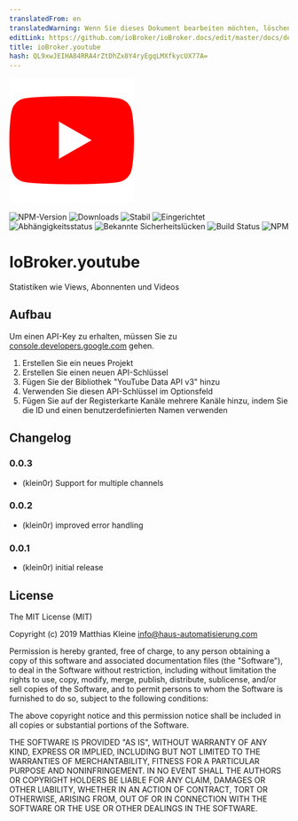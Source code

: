 ```yaml
---
translatedFrom: en
translatedWarning: Wenn Sie dieses Dokument bearbeiten möchten, löschen Sie bitte das Feld "translationsFrom". Andernfalls wird dieses Dokument automatisch erneut übersetzt
editLink: https://github.com/ioBroker/ioBroker.docs/edit/master/docs/de/adapterref/iobroker.youtube/README.md
title: ioBroker.youtube
hash: QL9xwJEIHA84RRA4rZtDhZx8Y4ryEgqLMXfkycUX77A=
---
```

![Logo](../../../en/adapterref/iobroker.youtube/admin/youtube.png)

![NPM-Version](http://img.shields.io/npm/v/iobroker.youtube.svg)
![Downloads](https://img.shields.io/npm/dm/iobroker.youtube.svg)
![Stabil](http://iobroker.live/badges/youtube-stable.svg)
![Eingerichtet](http://iobroker.live/badges/youtube-installed.svg)
![Abhängigkeitsstatus](https://img.shields.io/david/klein0r/iobroker.youtube.svg)
![Bekannte Sicherheitslücken](https://snyk.io/test/github/klein0r/ioBroker.youtube/badge.svg)
![Build Status](http://img.shields.io/travis/klein0r/ioBroker.youtube.svg)
![NPM](https://nodei.co/npm/iobroker.youtube.png?downloads=true)

# IoBroker.youtube
Statistiken wie Views, Abonnenten und Videos

## Aufbau
Um einen API-Key zu erhalten, müssen Sie zu [console.developers.google.com](https://console.developers.google.com/apis/dashboard) gehen.

1. Erstellen Sie ein neues Projekt
2. Erstellen Sie einen neuen API-Schlüssel
3. Fügen Sie der Bibliothek "YouTube Data API v3" hinzu
4. Verwenden Sie diesen API-Schlüssel im Optionsfeld
5. Fügen Sie auf der Registerkarte Kanäle mehrere Kanäle hinzu, indem Sie die ID und einen benutzerdefinierten Namen verwenden

## Changelog

### 0.0.3

* (klein0r) Support for multiple channels

### 0.0.2

* (klein0r) improved error handling

### 0.0.1

* (klein0r) initial release

## License

The MIT License (MIT)

Copyright (c) 2019 Matthias Kleine <info@haus-automatisierung.com>

Permission is hereby granted, free of charge, to any person obtaining a copy
of this software and associated documentation files (the "Software"), to deal
in the Software without restriction, including without limitation the rights
to use, copy, modify, merge, publish, distribute, sublicense, and/or sell
copies of the Software, and to permit persons to whom the Software is
furnished to do so, subject to the following conditions:

The above copyright notice and this permission notice shall be included in
all copies or substantial portions of the Software.

THE SOFTWARE IS PROVIDED "AS IS", WITHOUT WARRANTY OF ANY KIND, EXPRESS OR
IMPLIED, INCLUDING BUT NOT LIMITED TO THE WARRANTIES OF MERCHANTABILITY,
FITNESS FOR A PARTICULAR PURPOSE AND NONINFRINGEMENT. IN NO EVENT SHALL THE
AUTHORS OR COPYRIGHT HOLDERS BE LIABLE FOR ANY CLAIM, DAMAGES OR OTHER
LIABILITY, WHETHER IN AN ACTION OF CONTRACT, TORT OR OTHERWISE, ARISING FROM,
OUT OF OR IN CONNECTION WITH THE SOFTWARE OR THE USE OR OTHER DEALINGS IN
THE SOFTWARE.